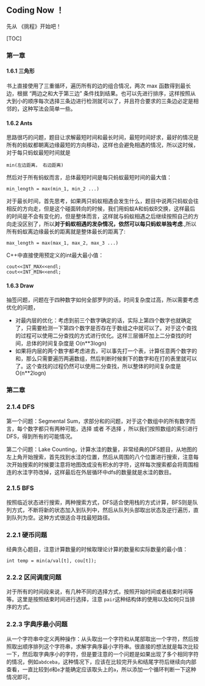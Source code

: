 ## Coding Now ！

先从 《挑程》开始吧！

[TOC]



### 第一章

#### 1.6.1 三角形

书上直接使用了三重循环，遍历所有的边的组合情况，两次 max 函数得到最长边，根据 “两边之和大于第三边” 条件找到结果。也可以先进行排序，这样按照从大到小的顺序每次选择三条边进行检测就可以了，并且符合要求的三条边必定是相邻的，这种写法会简单一些。

#### 1.6.2 Ants

思路很巧的问题，题目让求解最短时间和最长时间，最短时间好求，最好的情况是所有的蚂蚁都朝离边缘最短的方向移动，这样也会避免相遇的情况，所以这时候，对于每只蚂蚁最短时间就是

```
min(左边距离， 右边距离)
```

然后对于所有蚂蚁而言，总体最短时间是每只蚂蚁最短时间的最大值：

```
min_length = max(min_1, min_2 ...)
```

对于最长时间，首先思考，如果两只蚂蚁相遇会发生什么，题目中说两只蚂蚁会往相反的方向走，但是这个碰面转向的时候，我们用蚂蚁A和蚂蚁B交换，这样最后的时间是不会有变化的，但是整体而言，这样就与蚂蚁相遇之后继续按照自己的方向走没区别了，所以**对于蚂蚁相遇的发杂情况，依然可以每只蚂蚁单独考虑**.,所以所有蚂蚁离边缘最长的距离就是整体最长的距离了:

```
max_length = max(max_1, max_2, max_3 ...)
```

C++中直接使用预定义的int最大最小值：

```
cout<<INT_MAX<<endl;
cout<<INT_MIN<<endl;
```

#### 1.6.3 Draw

抽签问题，问题在于四种数字如何全部罗列的话，时间复杂度过高，所以需要考虑优化的问题，

- 对最内层的优化：考虑到前三个数字确定的话，实际上第四个数字也就确定了，只需要检测一下第四个数字是否存在于数组之中就可以了。对于这个查找的过程可以使用二分查找的方式进行优化。这样三层循环加上二分查找的时间，总体的时间复杂度是 O(n**3logn)
- 如果将内层的两个数字都考虑进去，可以事先打一个表，计算任意两个数字的和，那么只需要遍历两遍数组，然后判断时候剩下的数字和在打的表里就可以了。这个查找的过程仍然可以使用二分查找，所以整体的时间复杂度是O(n**2logn)

### 第二章

### 2.1.4 DFS

第一个问题：Segmental Sum，求部分和的问题，对于这个数组中的所有数字而言，每个数字都只有两种可能，选择 或者 不选择 ，所以我们按照数组的索引进行DFS，得到所有的可能情况。

第二个问题：Lake Counting，计算水洼的数量，非常经典的DFS题目，从地图的左上角开始搜索，首先找到水洼的位置，然后从周围的八个位置进行搜索，注意每次开始搜索的时候要注意将地图改成没有积水的字符，这样每次搜索都会将周围相连的水洼字符改掉，这样最后在外层循环中dfs的数量就是水洼的数目。

### 2.1.5 BFS

按照临近状态进行搜索，两种搜索方式，DFS适合使用栈的方式计算，BFS则是队列方式，不断将新的状态加入到队列中，然后从队列头部取出状态及逆行遍历，直到队列为空。这种方式很适合寻找最短路径。

### 2.2.1 硬币问题

经典贪心题目，注意计算数量的时候取理论计算的数量和实际数量的最小值：

```
int temp = min(a/val[t], cou[t]);
```

### 2.2.2 区间调度问题

对于所有的时间段来说，有几种不同的选择方式，按照开始时间或者结束时间等等。这里是按照结束时间进行选择，注意 `pair`这种结构体的使用以及如何只当排序的方式。

### 2.2.3 字典序最小问题

从一个字符串中定义两种操作：从头取出一个字符和从尾部取出一个字符，然后按照取出顺序排列这个字符串，求解字典序最小字符串。很直接的想法就是每次比较一下，然后取字典序小的字符，但是要注意的一个问题是如果出现了多个相同字符的情况，例如`abdceba`，这种情况下，应该在比较完开头和结尾字符后继续向内部查看，一直比较到`d`和`e`才能确定应该取头上的`a`，所以添加一个循环判断一下这种情况即可。